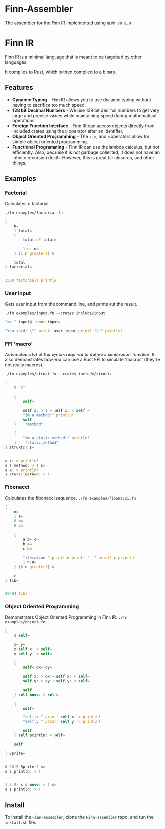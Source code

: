 # Finn-Assembler
The assembler for the Finn IR implemented using `HLVM v0.9.0`

# Finn IR

Finn IR is a minimal language that is meant to be targetted by other languages.

It compiles to Rust, which is then compiled to a binary.


## Features
* **Dynamic Typing** - Finn IR allows you to use dynamic typing without having to sacrifice too much speed.
* **128 bit Decimal Numbers** - We use 128 bit decimal numbers to get very large and precise values while maintaining speed during mathematical operations.
* **Foreign Function Interface** - Finn IR can access objects directly from included crates using the `@` operator after an identifier.
* **Object Oriented Programming** - The `:`, `>`, and `<` operators allow for simple object oriented programming.
* **Functional Programming** - Finn IR can use the lambda calculus, but not efficiently. Also, because it is not garbage collected, it does not have an infinite recursion depth. However, this is great for closures, and other things.

## Examples

### Factorial

Calculates _n_ factorial.

`./fn examples/factorial.fn`

```rust
{ 
    n=
    1 total=
    {
        total n* total=

        1 n- n=
    } {1 n greater!} &

    total
} factorial=


1500 factorial! println!
```


### User Input

Gets user input from the command line, and prints out the result.

`./fn examples/input.fn --crates include/input`

```rust
">> " input@! user_input=

"You said: \"" print! user_input print! "\"" println!
```


### FFI 'macro'

Automates a lot of the syntax required to define a constructor function. It also demonstrates how you can use a Rust FFI to simulate 'macros' (they're not really macros).

`./fn examples/struct.fn --crates include/structs`

```rust
[
    0 "x"
    
    {
        self=

        self x: > 1 + self x: < self =
        "im a method!" println!
        self
    }    "method"

    {
        "im a static method!" println!
    }    "static_method"
] strukt@! s=


s x: > println!
s s method: > ! s=
s x: > println!
s static_method: > !
```


### Fibonacci

Calculates the fibonacci sequence.
`./fn examples/fibonacci.fn`

```rust
{
    n=
    1 a=
    0 b=
    0 c=

    {
        a b+ c=
        b a=
        c b=

        "iteration " print! n print! "  " print! c println!
        1 n-n=
    } {0 n greater!} &

    c
} fib=


29404 fib!
```


### Object Oriented Programming

Demonstrates Object Oriented Programming in Finn IR.
`./fn examples/object.fn`

```rust
{
    $ self=

    x= y=
    x self x: < self=
    y self y: < self=

    {
        self= dx= dy=

        self x: > dx + self x: < self=
        self y: > dy + self y: < self=

        self
    } self move: < self=

    {
        self=

        "self:x " print! self x: > println!
        "self:y " print! self y: > println!

        self
    } self println: < self=

    self

} Sprite=


0 20.5 Sprite ! s=
s s println: > !


1 5 0- s s move: > ! s=
s s println: > !
```

## Install

To install the `Finn-assembler`, clone the `Finn-assembler` repo, and run the `install.sh` file.
